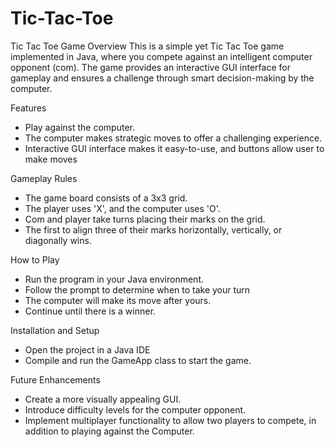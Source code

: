 # Tic-Tac-Toe
Tic Tac Toe Game
Overview
This is a simple yet  Tic Tac Toe game implemented in Java, where you compete against an intelligent computer opponent (com). The game provides an interactive GUI interface for gameplay and ensures a challenge through smart decision-making by the computer.

Features
- Play against the computer.
- The computer makes strategic moves to offer a challenging experience.
- Interactive GUI interface makes it easy-to-use, and buttons allow user to make moves

Gameplay Rules
- The game board consists of a 3x3 grid.
- The player uses 'X', and the computer uses 'O'.
- Com and player take turns placing their marks on the grid.
- The first to align three of their marks horizontally, vertically, or diagonally wins.

How to Play
- Run the program in your Java environment.
- Follow the prompt to determine when to take your turn 
- The computer will make its move after yours.
- Continue until there is a winner.


Installation and Setup
- Open the project in a Java IDE 
- Compile and run the GameApp class to start the game.

  
Future Enhancements
- Create a more visually appealing GUI.
- Introduce difficulty levels for the computer opponent.
- Implement multiplayer functionality to allow two players to compete, in addition to playing against the Computer.

